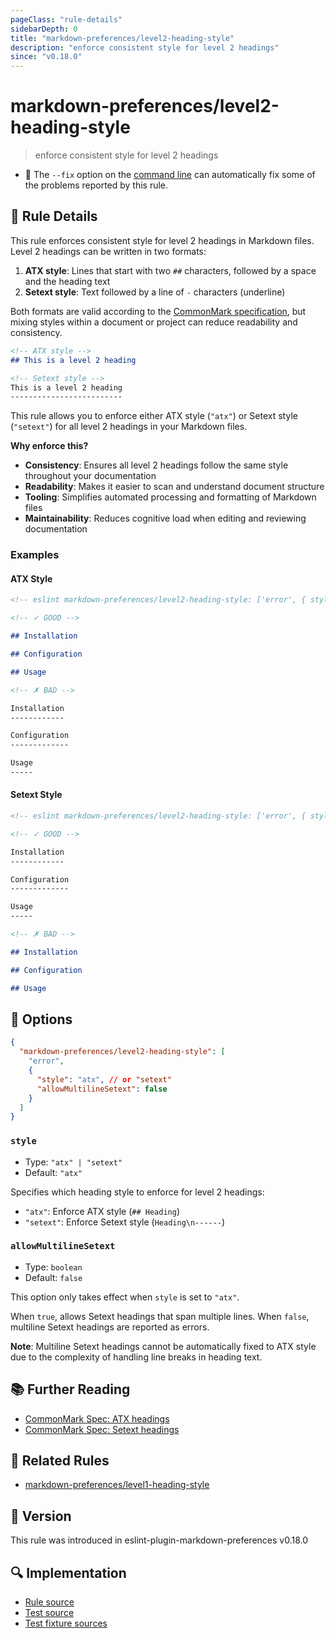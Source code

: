 ```yaml
---
pageClass: "rule-details"
sidebarDepth: 0
title: "markdown-preferences/level2-heading-style"
description: "enforce consistent style for level 2 headings"
since: "v0.18.0"
---
```


# markdown-preferences/level2-heading-style

> enforce consistent style for level 2 headings

- 🔧 The `--fix` option on the [command line](https://eslint.org/docs/user-guide/command-line-interface#fixing-problems) can automatically fix some of the problems reported by this rule.

## 📖 Rule Details

This rule enforces consistent style for level 2 headings in Markdown files. Level 2 headings can be written in two formats:

1. **ATX style**: Lines that start with two `##` characters, followed by a space and the heading text
2. **Setext style**: Text followed by a line of `-` characters (underline)

Both formats are valid according to the [CommonMark specification], but mixing styles within a document or project can reduce readability and consistency.

[CommonMark specification]: https://spec.commonmark.org/0.31.2/

<!-- prettier-ignore-start -->

```md
<!-- ATX style -->
## This is a level 2 heading

<!-- Setext style -->
This is a level 2 heading
-------------------------
```

<!-- prettier-ignore-end -->

This rule allows you to enforce either ATX style (`"atx"`) or Setext style (`"setext"`) for all level 2 headings in your Markdown files.

**Why enforce this?**

- **Consistency**: Ensures all level 2 headings follow the same style throughout your documentation
- **Readability**: Makes it easier to scan and understand document structure
- **Tooling**: Simplifies automated processing and formatting of Markdown files
- **Maintainability**: Reduces cognitive load when editing and reviewing documentation

### Examples

#### ATX Style

<!-- prettier-ignore-start -->

<!-- eslint-skip -->

```md
<!-- eslint markdown-preferences/level2-heading-style: ['error', { style: 'atx' }] -->

<!-- ✓ GOOD -->

## Installation

## Configuration

## Usage

<!-- ✗ BAD -->

Installation
------------

Configuration
-------------

Usage
-----
```

<!-- prettier-ignore-end -->

#### Setext Style

<!-- prettier-ignore-start -->

<!-- eslint-skip -->

```md
<!-- eslint markdown-preferences/level2-heading-style: ['error', { style: 'setext' }] -->

<!-- ✓ GOOD -->

Installation
------------

Configuration
-------------

Usage
-----

<!-- ✗ BAD -->

## Installation

## Configuration

## Usage
```

<!-- prettier-ignore-end -->

## 🔧 Options

```json
{
  "markdown-preferences/level2-heading-style": [
    "error",
    {
      "style": "atx", // or "setext"
      "allowMultilineSetext": false
    }
  ]
}
```

### `style`

- Type: `"atx" | "setext"`
- Default: `"atx"`

Specifies which heading style to enforce for level 2 headings:

- `"atx"`: Enforce ATX style (`## Heading`)
- `"setext"`: Enforce Setext style (`Heading\n------`)

### `allowMultilineSetext`

- Type: `boolean`
- Default: `false`

This option only takes effect when `style` is set to `"atx"`.

When `true`, allows Setext headings that span multiple lines. When `false`, multiline Setext headings are reported as errors.

**Note**: Multiline Setext headings cannot be automatically fixed to ATX style due to the complexity of handling line breaks in heading text.

## 📚 Further Reading

- [CommonMark Spec: ATX headings](https://spec.commonmark.org/0.31.2/#atx-headings)
- [CommonMark Spec: Setext headings](https://spec.commonmark.org/0.31.2/#setext-headings)

## 👫 Related Rules

- [markdown-preferences/level1-heading-style](./level1-heading-style.md)

## 🚀 Version

This rule was introduced in eslint-plugin-markdown-preferences v0.18.0

## 🔍 Implementation

- [Rule source](https://github.com/ota-meshi/eslint-plugin-markdown-preferences/blob/main/src/rules/level2-heading-style.ts)
- [Test source](https://github.com/ota-meshi/eslint-plugin-markdown-preferences/blob/main/tests/src/rules/level2-heading-style.ts)
- [Test fixture sources](https://github.com/ota-meshi/eslint-plugin-markdown-preferences/tree/main/tests/fixtures/rules/level2-heading-style)
